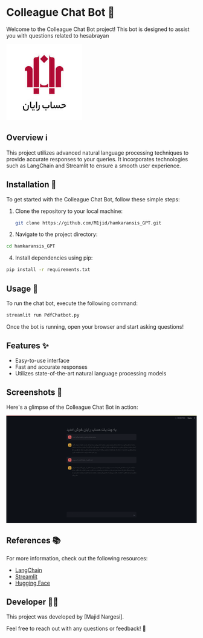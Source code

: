 # Colleague Chat Bot 🤖

Welcome to the Colleague Chat Bot project! This bot is designed to assist you with questions related to hesabrayan


![Chat Bot](images.jfif)

## Overview ℹ️

This project utilizes advanced natural language processing techniques to provide accurate responses to your queries. It incorporates technologies such as LangChain and Streamlit to ensure a smooth user experience.

## Installation 🚀

To get started with the Colleague Chat Bot, follow these simple steps:

1. Clone the repository to your local machine:
   ```bash
   git clone https://github.com/M1jid/hamkaransis_GPT.git
   ```

2. Navigate to the project directory:
```bash
cd hamkaransis_GPT
   ```


4. Install dependencies using pip:
```bash
pip install -r requirements.txt
   ```

## Usage 📝

To run the chat bot, execute the following command:
```bash
streamlit run PdfChatbot.py
   ```

Once the bot is running, open your browser and start asking questions!

## Features ✨

- Easy-to-use interface
- Fast and accurate responses
- Utilizes state-of-the-art natural language processing models

## Screenshots 📸

Here's a glimpse of the Colleague Chat Bot in action:

![Screenshot](Screenshot.png)

## References 📚

For more information, check out the following resources:

- [LangChain](https://www.langchain.com/)
- [Streamlit](https://streamlit.io/)
- [Hugging Face](https://huggingface.co/)

## Developer 👨‍💻

This project was developed by [Majid Nargesi].

Feel free to reach out with any questions or feedback! 📧




